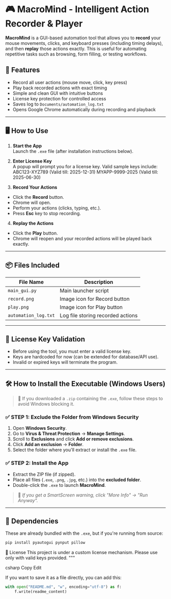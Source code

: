 # 🎮 MacroMind - Intelligent Action Recorder & Player

**MacroMind** is a GUI-based automation tool that allows you to **record** your mouse movements, clicks, and keyboard presses (including timing delays), and then **replay** those actions exactly. This is useful for automating repetitive tasks such as browsing, form filling, or testing workflows.

## 🚀 Features

- Record all user actions (mouse move, click, key press)
- Play back recorded actions with exact timing
- Simple and clean GUI with intuitive buttons
- License key protection for controlled access
- Saves log to `Documents/automation_log.txt`
- Opens Google Chrome automatically during recording and playback

---

## 🖥️ How to Use

1. **Start the App**  
   Launch the `.exe` file (after installation instructions below).

2. **Enter License Key**  
   A popup will prompt you for a license key. Valid sample keys include:
   ABC123-XYZ789 (Valid till: 2025-12-31)
   MYAPP-9999-2025 (Valid till: 2025-06-30)
   
4. **Record Your Actions**
- Click the **Record** button.
- Chrome will open.
- Perform your actions (clicks, typing, etc.).
- Press **Esc** key to stop recording.

4. **Replay the Actions**
- Click the **Play** button.
- Chrome will reopen and your recorded actions will be played back exactly.

---

## 📦 Files Included

| File Name           | Description                        |
|---------------------|------------------------------------|
| `main_gui.py`       | Main launcher script               |
| `record.png`        | Image icon for Record button       |
| `play.png`          | Image icon for Play button         |
| `automation_log.txt`| Log file storing recorded actions  |

---

## 🔐 License Key Validation

- Before using the tool, you must enter a valid license key.
- Keys are hardcoded for now (can be extended for database/API use).
- Invalid or expired keys will terminate the program.

---

## 🛠️ How to Install the Executable (Windows Users)

> 🛑 If you downloaded a `.zip` containing the `.exe`, follow these steps to avoid Windows blocking it.

### ✅ STEP 1: Exclude the Folder from Windows Security

1. Open **Windows Security**.
2. Go to **Virus & Threat Protection** → **Manage Settings**.
3. Scroll to **Exclusions** and click **Add or remove exclusions**.
4. Click **Add an exclusion** → **Folder**.
5. Select the folder where you'll extract or install the `.exe` file.

### ✅ STEP 2: Install the App

- Extract the ZIP file (if zipped).
- Place all files (`.exe`, `.png`, `.jpg`, etc.) into the **excluded folder**.
- Double-click the `.exe` to launch **MacroMind**.

> 📌 *If you get a SmartScreen warning, click "More Info" → "Run Anyway".*

---

## 🧰 Dependencies

These are already bundled with the `.exe`, but if you're running from source:

```bash
pip install pyautogui pynput pillow
```
🧾 License
This project is under a custom license mechanism. Please use only with valid keys provided.
"""

csharp
Copy
Edit

If you want to save it as a file directly, you can add this:

```python
with open("README.md", "w", encoding="utf-8") as f:
    f.write(readme_content)
